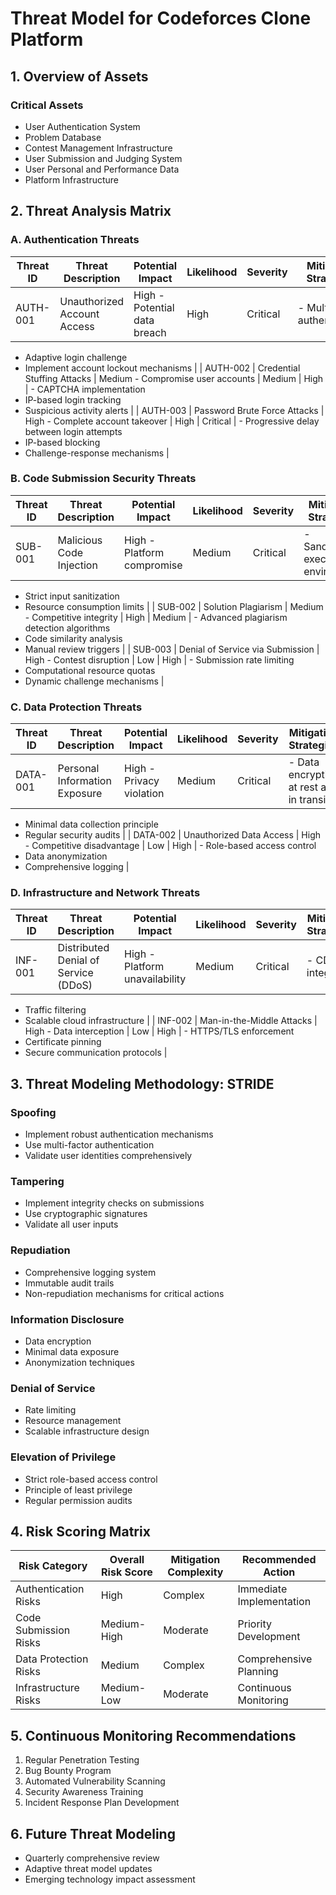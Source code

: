 # Threat Model for Codeforces Clone Platform

## 1. Overview of Assets

### Critical Assets
- User Authentication System
- Problem Database
- Contest Management Infrastructure
- User Submission and Judging System
- User Personal and Performance Data
- Platform Infrastructure

## 2. Threat Analysis Matrix

### A. Authentication Threats

| Threat ID | Threat Description | Potential Impact | Likelihood | Severity | Mitigation Strategies |
|-----------|---------------------|-----------------|------------|----------|----------------------|
| AUTH-001 | Unauthorized Account Access | High - Potential data breach | High | Critical | - Multi-factor authentication
- Adaptive login challenge
- Implement account lockout mechanisms |
| AUTH-002 | Credential Stuffing Attacks | Medium - Compromise user accounts | Medium | High | - CAPTCHA implementation
- IP-based login tracking
- Suspicious activity alerts |
| AUTH-003 | Password Brute Force Attacks | High - Complete account takeover | High | Critical | - Progressive delay between login attempts
- IP-based blocking
- Challenge-response mechanisms |

### B. Code Submission Security Threats

| Threat ID | Threat Description | Potential Impact | Likelihood | Severity | Mitigation Strategies |
|-----------|---------------------|-----------------|------------|----------|----------------------|
| SUB-001 | Malicious Code Injection | High - Platform compromise | Medium | Critical | - Sandboxed execution environment
- Strict input sanitization
- Resource consumption limits |
| SUB-002 | Solution Plagiarism | Medium - Competitive integrity | High | Medium | - Advanced plagiarism detection algorithms
- Code similarity analysis
- Manual review triggers |
| SUB-003 | Denial of Service via Submission | High - Contest disruption | Low | High | - Submission rate limiting
- Computational resource quotas
- Dynamic challenge mechanisms |

### C. Data Protection Threats

| Threat ID | Threat Description | Potential Impact | Likelihood | Severity | Mitigation Strategies |
|-----------|---------------------|-----------------|------------|----------|----------------------|
| DATA-001 | Personal Information Exposure | High - Privacy violation | Medium | Critical | - Data encryption at rest and in transit
- Minimal data collection principle
- Regular security audits |
| DATA-002 | Unauthorized Data Access | High - Competitive disadvantage | Low | High | - Role-based access control
- Data anonymization
- Comprehensive logging |

### D. Infrastructure and Network Threats

| Threat ID | Threat Description | Potential Impact | Likelihood | Severity | Mitigation Strategies |
|-----------|---------------------|-----------------|------------|----------|----------------------|
| INF-001 | Distributed Denial of Service (DDoS) | High - Platform unavailability | Medium | Critical | - CDN integration
- Traffic filtering
- Scalable cloud infrastructure |
| INF-002 | Man-in-the-Middle Attacks | High - Data interception | Low | High | - HTTPS/TLS enforcement
- Certificate pinning
- Secure communication protocols |

## 3. Threat Modeling Methodology: STRIDE

### Spoofing
- Implement robust authentication mechanisms
- Use multi-factor authentication
- Validate user identities comprehensively

### Tampering
- Implement integrity checks on submissions
- Use cryptographic signatures
- Validate all user inputs

### Repudiation
- Comprehensive logging system
- Immutable audit trails
- Non-repudiation mechanisms for critical actions

### Information Disclosure
- Data encryption
- Minimal data exposure
- Anonymization techniques

### Denial of Service
- Rate limiting
- Resource management
- Scalable infrastructure design

### Elevation of Privilege
- Strict role-based access control
- Principle of least privilege
- Regular permission audits

## 4. Risk Scoring Matrix

| Risk Category | Overall Risk Score | Mitigation Complexity | Recommended Action |
|--------------|--------------------|-----------------------|---------------------|
| Authentication Risks | High | Complex | Immediate Implementation |
| Code Submission Risks | Medium-High | Moderate | Priority Development |
| Data Protection Risks | Medium | Complex | Comprehensive Planning |
| Infrastructure Risks | Medium-Low | Moderate | Continuous Monitoring |

## 5. Continuous Monitoring Recommendations

1. Regular Penetration Testing
2. Bug Bounty Program
3. Automated Vulnerability Scanning
4. Security Awareness Training
5. Incident Response Plan Development

## 6. Future Threat Modeling

- Quarterly comprehensive review
- Adaptive threat model updates
- Emerging technology impact assessment
